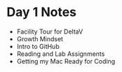 # Day 1 Notes
* Facility Tour for DeltaV
* Growth Mindset
* Intro to GitHub
* Reading and Lab Assignments
* Getting my Mac Ready for Coding
